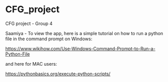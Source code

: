 # CFG_project
CFG project - Group 4

Saamiya - To view the app, here is a simple tutorial on how to run a python file in the command prompt on Windows:

https://www.wikihow.com/Use-Windows-Command-Prompt-to-Run-a-Python-File

and here for MAC users:

https://pythonbasics.org/execute-python-scripts/
